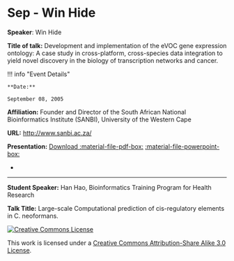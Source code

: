# Sep - Win Hide

**Speaker**: Win Hide

**Title of talk:** Development and implementation of the eVOC gene expression ontology: A case study in cross-platform, cross-species data integration to yield novel discovery in the biology of transcription networks and cancer.

!!! info "Event Details"
    
    
    **Date:**
    
    September 08, 2005

**Affiliation:** Founder and Director of the South African National Bioinformatics Institute (SANBI), University of the Western Cape

**URL:** <http://www.sanbi.ac.za/>

**Presentation:** [Download :material-file-pdf-box:](https://drive.google.com/file/d/1c2ptJ5_8NYDj4JYtuEp3dG853Fvp32R3/view?usp=sharing) [:material-file-powerpoint-box:](https://drive.google.com/file/d/18JHG7qO0aF2jlzccakptRm4efuF1i6n3/view?usp=sharing)

-

---

**Student Speaker:** Han Hao, Bioinformatics Training Program for Health Research

**Talk Title:** Large-scale Computational prediction of cis-regulatory elements in C. neoformans.

[![Creative Commons License](http://i.creativecommons.org/l/by-sa/3.0/80x15.png)](http://creativecommons.org/licenses/by-sa/3.0/)

This work is licensed under a [Creative Commons Attribution-Share Alike 3.0 License](http://creativecommons.org/licenses/by-sa/3.0/).

